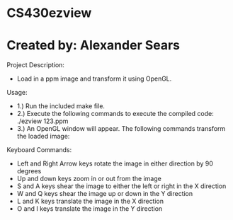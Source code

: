 # CS430ezview
# Created by: Alexander Sears

Project Description:
- Load in a ppm image and transform it using OpenGL.

Usage:
- 1.) Run the included make file. 
- 2.) Execute the following commands to execute the compiled code: ./ezview 123.ppm
- 3.) An OpenGL window will appear.  The following commands transform the loaded image:

Keyboard Commands:
- Left and Right Arrow keys rotate the image in either direction by 90 degrees
- Up and down keys zoom in or out from the image
- S and A keys shear the image to either the left or right in the X direction
- W and Q keys shear the image up or down in the Y direction
- L and K keys translate the image in the X direction
- O and I keys translate the image in the Y direction

